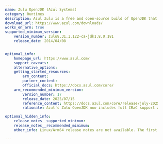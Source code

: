 ```yaml
---
name: Zulu OpenJDK (Azul Systems)
category: Runtimes
description: Azul Zulu is a free and open-source build of OpenJDK that is TCK-tested and certified to be fully compliant with the Java SE standard. It's developed and maintained by Azul Systems, a company that specializes in Java runtimes and support.
download_url: https://www.azul.com/downloads/
works_on_arm: true
supported_minimum_version:
    version_number: zulu8.31.1.122-ca-jdk1.8.0.181
    release_date: 2014/04/08


optional_info:
    homepage_url: https://www.azul.com/
    support_caveats:
    alternative_options:
    getting_started_resources:
        arm_content:
        partner_content:
        official_docs: https://docs.azul.com/core/
    arm_recommended_minimum_version:
        version_number: 17
        release_date: 2025/07/15
        reference_content: https://docs.azul.com/core/release/july-2025/release-notes
        rationale: Azul's Zulu OpenJDK now includes full CRaC support and the Warp Engine on Linux for Arm 64-bit systems (using GLIBC) for versions 17, 21 and 24 released after July 2025. This technology significantly cuts down Java application startup time by restoring an application from a saved checkpoint.

optional_hidden_info:
    release_notes__supported_minimum:
    release_notes__recommended_minimum:
    other_info: Linux/Arm64 release notes are not available. The first Linux/Arm64 tar is available from the Downloads page in version zulu8.31.1.122-ca-jdk1.8.0.181. The exact release date isn't mentioned, but [this page](https://endoflife.date/azul-zulu) states the release date for version 8(LTS) series as April 2014.

---
```


